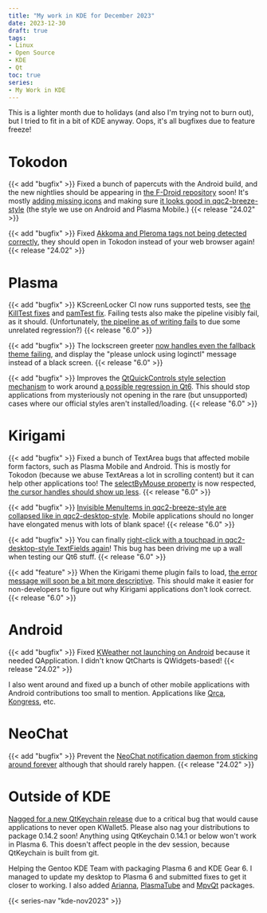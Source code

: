 ```yaml
---
title: "My work in KDE for December 2023"
date: 2023-12-30
draft: true
tags:
- Linux
- Open Source
- KDE
- Qt
toc: true
series:
- My Work in KDE
---
```


This is a lighter month due to holidays (and also I'm trying not to burn out), but I tried to fit in a bit of KDE anyway. Oops, it's all bugfixes due to feature freeze!

# Tokodon

{{< add "bugfix" >}} Fixed a bunch of papercuts with the Android build, and the new nightlies should be appearing in [the F-Droid repository](https://community.kde.org/Android/F-Droid) soon! It's mostly [adding missing icons](https://invent.kde.org/network/tokodon/-/commit/59b14bff049eaa52f906274de2a2eb4792a3242b) and making sure [it looks good in qqc2-breeze-style](https://invent.kde.org/network/tokodon/-/commit/6149b58c4f3b407e6166a223542a2b6e744f0959) (the style we use on Android and Plasma Mobile.) {{< release "24.02" >}}

{{< add "bugfix" >}} Fixed [Akkoma and Pleroma tags not being detected correctly](https://invent.kde.org/network/tokodon/-/commit/8b98d9f0a7e897bcff0a5ff8d1b03d52f97b1a4e), they should open in Tokodon instead of your web browser again! {{< release "24.02" >}}

# Plasma

{{< add "bugfix" >}} KScreenLocker CI now runs supported tests, see [the KillTest fixes](https://invent.kde.org/plasma/kscreenlocker/-/merge_requests/191) and [pamTest fix](https://invent.kde.org/plasma/kscreenlocker/-/merge_requests/192). Failing tests also make the pipeline visibly fail, as it should. (Unfortunately, [the pipeline as of writing fails](https://invent.kde.org/plasma/kscreenlocker/-/jobs/1468399) to due some unrelated regression?) {{< release "6.0" >}}

{{< add "bugfix" >}} The lockscreen greeter [now handles even the fallback theme failing](https://invent.kde.org/plasma/kscreenlocker/-/merge_requests/193), and display the "please unlock using loginctl" message instead of a black screen. {{< release "6.0" >}}

{{< add "bugfix" >}} Improves the [QtQuickControls style selection mechanism](https://invent.kde.org/plasma/plasma-integration/-/merge_requests/126) to work around [a possible regression in Qt6](https://bugreports.qt.io/browse/QTBUG-120194). This should stop applications from mysteriously not opening in the rare (but unsupported) cases where our official styles aren't installed/loading. {{< release "6.0" >}}

# Kirigami

{{< add "bugfix" >}} Fixed a bunch of TextArea bugs that affected mobile form factors, such as Plasma Mobile and Android. This is mostly for Tokodon (because we abuse TextAreas a lot in scrolling content) but it can help other applications too! The [selectByMouse property](https://invent.kde.org/plasma/qqc2-breeze-style/-/merge_requests/86) is now respected, [the cursor handles should show up less](https://invent.kde.org/plasma/qqc2-breeze-style/-/merge_requests/87). {{< release "6.0" >}}

{{< add "bugfix" >}} [Invisible MenuItems in qqc2-breeze-style are collapsed like in qqc2-desktop-style](https://invent.kde.org/plasma/qqc2-breeze-style/-/merge_requests/88). Mobile applications should no longer have elongated menus with lots of blank space! {{< release "6.0" >}}

{{< add "bugfix" >}} You can finally [right-click with a touchpad in qqc2-desktop-style TextFields again](https://invent.kde.org/frameworks/qqc2-desktop-style/-/merge_requests/337)! This bug has been driving me up a wall when testing our Qt6 stuff. {{< release "6.0" >}}

{{< add "feature" >}} When the Kirigami theme plugin fails to load, [the error message will soon be a bit more descriptive](https://invent.kde.org/frameworks/kirigami/-/merge_requests/1411). This should make it easier for non-developers to figure out why Kirigami applications don't look correct. {{< release "6.0" >}}

# Android

{{< add "bugfix" >}} Fixed [KWeather not launching on Android](https://invent.kde.org/utilities/kweather/-/merge_requests/97) because it needed QApplication. I didn't know QtCharts is QWidgets-based! {{< release "24.02" >}}

I also went around and fixed up a bunch of other mobile applications with Android contributions too small to mention. Applications like [Qrca](https://invent.kde.org/utilities/qrca), [Kongress](https://invent.kde.org/utilities/kongress), etc.

# NeoChat

{{< add "bugfix" >}} Prevent the [NeoChat notification daemon from sticking around forever](https://invent.kde.org/network/neochat/-/merge_requests/1486) although that should rarely happen. {{< release "24.02" >}}

# Outside of KDE

[Nagged for a new QtKeychain release](https://github.com/frankosterfeld/qtkeychain/issues/244) due to a critical bug that would cause applications to never open KWallet5. Please also nag your distributions to package 0.14.2 soon! Anything using QtKeychain 0.14.1 or below won't work in Plasma 6. This doesn't affect people in the dev session, because QtKeychain is built from git.

Helping the Gentoo KDE Team with packaging Plasma 6 and KDE Gear 6. I managed to update my desktop to Plasma 6 and submitted fixes to get it closer to working. I also added [Arianna](https://github.com/gentoo/kde/pull/954), [PlasmaTube](https://github.com/gentoo/kde/pull/952) and [MpvQt](https://github.com/gentoo/kde/pull/945) packages.

{{< series-nav "kde-nov2023" >}}
